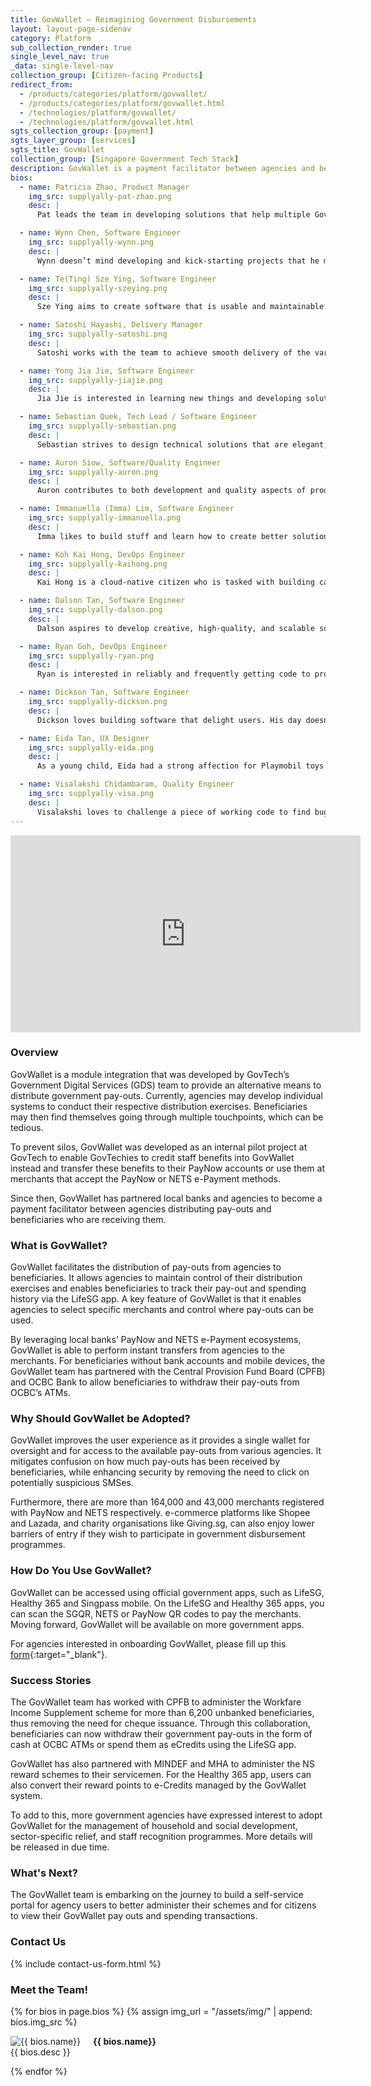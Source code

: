 ```yaml
---
title: GovWallet – Reimagining Government Disbursements
layout: layout-page-sidenav
category: Platform
sub_collection_render: true
single_level_nav: true
_data: single-level-nav
collection_group: [Citizen-facing Products]
redirect_from:
  - /products/categories/platform/govwallet/
  - /products/categories/platform/govwallet.html
  - /technologies/platform/govwallet/
  - /technologies/platform/govwallet.html
sgts_collection_group: [payment]
sgts_layer_group: [services]
sgts_title: GovWallet
collection_group: [Singapore Government Tech Stack]
description: GovWallet is a payment facilitator between agencies and beneficiaries.
bios:
  - name: Patricia Zhao, Product Manager
    img_src: supplyally-pat-zhao.png
    desc: |
      Pat leads the team in developing solutions that help multiple Government agencies and non-profit partners in their distribution programmes.

  - name: Wynn Chen, Software Engineer
    img_src: supplyally-wynn.png
    desc: |
      Wynn doesn’t mind developing and kick-starting projects that he might be unfamiliar with. He likes spending his time cafe hopping and reflecting.

  - name: Te(Ting) Sze Ying, Software Engineer
    img_src: supplyally-szeying.png
    desc: |
      Sze Ying aims to create software that is usable and maintainable. In her free time, she volunteers with various organisations to make education accessible.

  - name: Satoshi Hayashi, Delivery Manager
    img_src: supplyally-satoshi.png
    desc: |
      Satoshi works with the team to achieve smooth delivery of the various product rollouts.

  - name: Yong Jia Jie, Software Engineer
    img_src: supplyally-jiajie.png
    desc: |
      Jia Jie is interested in learning new things and developing solutions that are extensible and efficient. He is a lover of keyboards and keyboard-related items.

  - name: Sebastian Quek, Tech Lead / Software Engineer
    img_src: supplyally-sebastian.png
    desc: |
      Sebastian strives to design technical solutions that are elegant, scalable, maintainable, and satisfies the needs of citizens and Government agencies alike.

  - name: Auron Siow, Software/Quality Engineer
    img_src: supplyally-auron.png
    desc: |
      Auron contributes to both development and quality aspects of product building. He is able to switch between the two roles to help the team meet its goals.

  - name: Immanuella (Imma) Lim, Software Engineer
    img_src: supplyally-immanuella.png
    desc: |
      Imma likes to build stuff and learn how to create better solutions. She has a knack for teaching and is often seen sharing her knowledge with the team.

  - name: Koh Kai Hong, DevOps Engineer
    img_src: supplyally-kaihong.png
    desc: |
      Kai Hong is a cloud-native citizen who is tasked with building castles in the sky. He enjoys developing reliable and scalable solutions for smooth operations.

  - name: Dalson Tan, Software Engineer
    img_src: supplyally-dalson.png
    desc: |
      Dalson aspires to develop creative, high-quality, and scalable solutions to solve real-world problems. He enjoys working on projects that support social causes.

  - name: Ryan Goh, DevOps Engineer
    img_src: supplyally-ryan.png
    desc: |
      Ryan is interested in reliably and frequently getting code to product. He is also interested in using cloud infrastructure to build scalable and reliable systems.

  - name: Dickson Tan, Software Engineer
    img_src: supplyally-dickson.png
    desc: |
      Dickson loves building software that delight users. His day doesn't begin before his morning latte.

  - name: Eida Tan, UX Designer
    img_src: supplyally-eida.png
    desc: |
      As a young child, Eida had a strong affection for Playmobil toys. She would role-play with them in various settings, from immigration checkpoints to restaurants. These days she gets to facilitate and work with others to improve users’ experience across different touchpoints.

  - name: Visalakshi Chidambaram, Quality Engineer
    img_src: supplyally-visa.png
    desc: |
      Visalakshi loves to challenge a piece of working code to find bugs and crash the system before it reaches the end-user, so that they can have a smooth experience.
---
```


<iframe width="560" height="315" src="https://www.youtube.com/embed/wZTU7YibAVU" title="YouTube video player" frameborder="0" allow="accelerometer; autoplay; clipboard-write; encrypted-media; gyroscope; picture-in-picture" allowfullscreen></iframe>

### Overview

GovWallet is a module integration that was developed by GovTech’s Government Digital Services (GDS) team to provide an alternative means to distribute government pay-outs. Currently, agencies may develop individual systems to conduct their respective distribution exercises. Beneficiaries may then find themselves going through multiple touchpoints, which can be tedious.

To prevent silos, GovWallet was developed as an internal pilot project at GovTech to enable GovTechies to credit staff benefits into GovWallet instead and transfer these benefits to their PayNow accounts or use them at merchants that accept the PayNow or NETS e-Payment methods.

Since then, GovWallet has partnered local banks and agencies to become a payment facilitator between agencies distributing pay-outs and beneficiaries who are receiving them.

### What is GovWallet?

GovWallet facilitates the distribution of pay-outs from agencies to beneficiaries. It allows agencies to maintain control of their distribution exercises and enables beneficiaries to track their pay-out and spending history via the LifeSG app. A key feature of GovWallet is that it enables agencies to select specific merchants and control where pay-outs can be used.

By leveraging local banks’ PayNow and NETS e-Payment ecosystems, GovWallet is able to perform instant transfers from agencies to the merchants. For beneficiaries without bank accounts and mobile devices, the GovWallet team has partnered with the Central Provision Fund Board (CPFB) and OCBC Bank to allow beneficiaries to withdraw their pay-outs from OCBC’s ATMs.

### Why Should GovWallet be Adopted?

GovWallet improves the user experience as it provides a single wallet for oversight and for access to the available pay-outs from various agencies. It mitigates confusion on how much pay-outs has been received by beneficiaries, while enhancing security by removing the need to click on potentially suspicious SMSes.

Furthermore, there are more than 164,000 and 43,000 merchants registered with PayNow and NETS respectively. e-commerce platforms like Shopee and Lazada, and charity organisations like Giving.sg, can also enjoy lower barriers of entry if they wish to participate in government disbursement programmes.

### How Do You Use GovWallet?

GovWallet can be accessed using official government apps, such as LifeSG, Healthy 365 and Singpass mobile. On the LifeSG and Healthy 365 apps, you can scan the SGQR, NETS or PayNow QR codes to pay the merchants. Moving forward, GovWallet will be available on more government apps.

For agencies interested in onboarding GovWallet, please fill up this [form](https://form.gov.sg/#!/62280856ba91100012050933){:target="_blank"}.

### Success Stories

The GovWallet team has worked with CPFB to administer the Workfare Income Supplement scheme for more than 6,200 unbanked beneficiaries, thus removing the need for cheque issuance. Through this collaboration, beneficiaries can now withdraw their government pay-outs in the form of cash at OCBC ATMs or spend them as eCredits using the LifeSG app.

GovWallet has also partnered with MINDEF and MHA to administer the NS reward schemes to their servicemen. For the Healthy 365 app, users can also convert their reward points to e-Credits managed by the GovWallet system.

To add to this, more government agencies have expressed interest to adopt GovWallet for the management of household and social development, sector-specific relief, and staff recognition programmes. More details will be released in due time.

### What's Next?

The GovWallet team is embarking on the journey to build a self-service portal for agency users to better administer their schemes and for citizens to view their GovWallet pay outs and spending transactions.

### Contact Us

{% include contact-us-form.html %}

### Meet the Team!

<div class="card-grid-container grid-25rem">
  {% for bios in page.bios %}
  {% assign img_url = "/assets/img/" | append: bios.img_src %}
  <div class="sgds-card">
    <div class="sgds-card-content">
      <img style="float: left; margin-right: 20px;" src="{{ img_url }}" alt="{{ bios.name}}">
      <p><strong>{{ bios.name}}</strong><br>
        {{ bios.desc }}
      </p>
    </div>
  </div>
  {% endfor %}  
</div>
